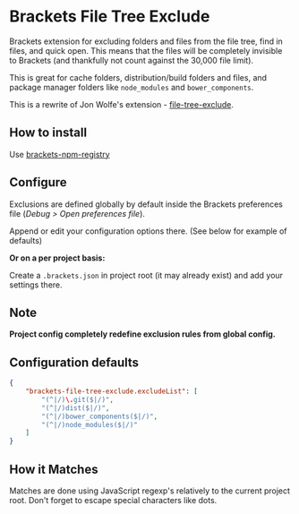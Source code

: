 # Brackets File Tree Exclude

Brackets extension for excluding folders and files from the file tree, find in files, and quick open.
This means that the files will be completely invisible to Brackets (and thankfully not count against the 30,000 file limit). 

This is great for cache folders, distribution/build folders and files, and package manager folders like `node_modules` and `bower_components`.

This is a rewrite of Jon Wolfe's extension - [file-tree-exclude](https://github.com/JonathanWolfe/file-tree-exclude).

## How to install

Use [brackets-npm-registry](https://github.com/zaggino/brackets-npm-registry)

## Configure

Exclusions are defined globally by default inside the Brackets preferences file (_Debug > Open preferences file_).

Append or edit your configuration options there. (See below for example of defaults)

**Or on a per project basis:**

Create a `.brackets.json` in project root (it may already exist) and add your settings there.

## Note

**Project config completely redefine exclusion rules from global config.**

## Configuration defaults

```JSON
{
	"brackets-file-tree-exclude.excludeList": [
		"(^|/)\.git($|/)",
        "(^|/)dist($|/)",
        "(^|/)bower_components($|/)",
        "(^|/)node_modules($|/)"
    ]
}
```

## How it Matches

Matches are done using JavaScript regexp's relatively to the current project root. Don't forget to escape special characters like dots.
